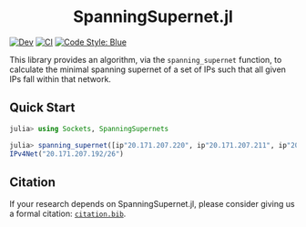 <h1 align="center">SpanningSupernet.jl</h1>

<!-- [![Stable](https://img.shields.io/badge/docs-stable-blue.svg)](https://jakewilliami.github.io/SpanningSupernet.jl/stable) -->
[![Dev](https://img.shields.io/badge/docs-dev-blue.svg)](https://jakewilliami.github.io/SpanningSupernet.jl/dev)
[![CI](https://github.com/jakewilliami/SpanningSupernet.jl/actions/workflows/CI.yml/badge.svg?branch=master)](https://github.com/jakewilliami/SpanningSupernet.jl/actions/workflows/CI.yml?query=branch%3Amaster)
[![Code Style: Blue](https://img.shields.io/badge/code%20style-blue-4495d1.svg)](https://github.com/invenia/BlueStyle)

This library provides an algorithm, via the `spanning_supernet` function, to calculate the minimal spanning supernet of a set of IPs such that all given IPs fall within that network.

## Quick Start

```julia
julia> using Sockets, SpanningSupernets

julia> spanning_supernet([ip"20.171.207.220", ip"20.171.207.211", ip"20.171.207.226", ip"20.171.207.239"])
IPv4Net("20.171.207.192/26")
```

## Citation

If your research depends on SpanningSupernet.jl, please consider giving us a formal citation: [`citation.bib`](./citation.bib).

